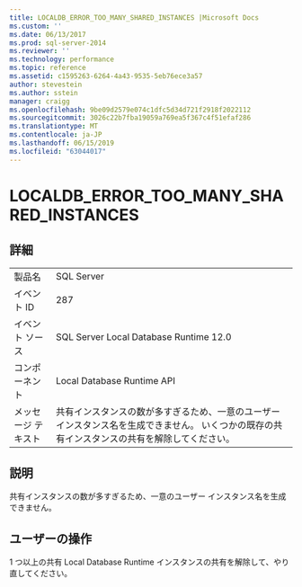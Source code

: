 ```yaml
---
title: LOCALDB_ERROR_TOO_MANY_SHARED_INSTANCES |Microsoft Docs
ms.custom: ''
ms.date: 06/13/2017
ms.prod: sql-server-2014
ms.reviewer: ''
ms.technology: performance
ms.topic: reference
ms.assetid: c1595263-6264-4a43-9535-5eb76ece3a57
author: stevestein
ms.author: sstein
manager: craigg
ms.openlocfilehash: 9be09d2579e074c1dfc5d34d721f2918f2022112
ms.sourcegitcommit: 3026c22b7fba19059a769ea5f367c4f51efaf286
ms.translationtype: MT
ms.contentlocale: ja-JP
ms.lasthandoff: 06/15/2019
ms.locfileid: "63044017"
---
```

# <a name="localdberrortoomanysharedinstances"></a>LOCALDB_ERROR_TOO_MANY_SHARED_INSTANCES
    
## <a name="details"></a>詳細  
  
|||  
|-|-|  
|製品名|SQL Server|  
|イベント ID|287|  
|イベント ソース|SQL Server Local Database Runtime 12.0|  
|コンポーネント|Local Database Runtime API|  
|メッセージ テキスト|共有インスタンスの数が多すぎるため、一意のユーザー インスタンス名を生成できません。 いくつかの既存の共有インスタンスの共有を解除してください。|  
  
## <a name="explanation"></a>説明  
 共有インスタンスの数が多すぎるため、一意のユーザー インスタンス名を生成できません。  
  
## <a name="user-action"></a>ユーザーの操作  
 1 つ以上の共有 Local Database Runtime インスタンスの共有を解除して、やり直してください。  
  
  
